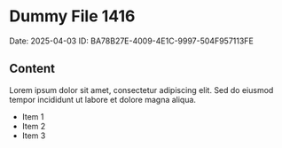 # Dummy File 1416

Date: 2025-04-03
ID: BA78B27E-4009-4E1C-9997-504F957113FE

## Content

Lorem ipsum dolor sit amet, consectetur adipiscing elit.
Sed do eiusmod tempor incididunt ut labore et dolore magna aliqua.

* Item 1
* Item 2
* Item 3

